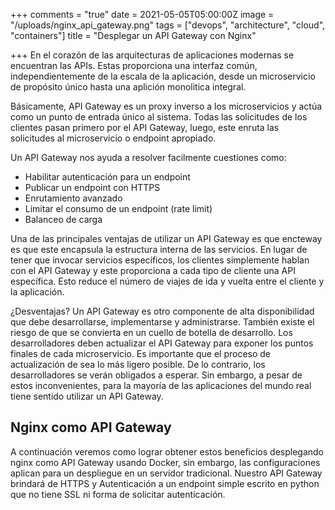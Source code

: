 +++
comments = "true"
date = 2021-05-05T05:00:00Z
image = "/uploads/nginx_api_gateway.png"
tags = ["devops", "architecture", "cloud", "containers"]
title = "Desplegar un API Gateway con Nginx"

+++
En el corazón de las arquitecturas de aplicaciones modernas se encuentran  las APIs. Estas proporciona una interfaz común, independientemente de la escala de la aplicación, desde un microservicio de propósito único hasta una aplición monolitica integral.

Básicamente, API Gateway es un proxy inverso a los microservicios y actúa como un punto de entrada único al sistema. Todas las solicitudes de los clientes pasan primero por el API Gateway, luego, este enruta las solicitudes al microservicio o endpoint apropiado.

Un API Gateway nos ayuda a resolver facilmente cuestiones como:

* Habilitar autenticación para un endpoint
* Publicar un endpoint con HTTPS
* Enrutamiento avanzado
* Limitar el consumo de un endpoint (rate limit)
* Balanceo de carga

Una de las principales ventajas de utilizar un API Gateway es que encteway es que este encapsula la estructura interna de las servicios. En lugar de tener que invocar servicios específicos, los clientes simplemente hablan con el  API Gateway y este  proporciona a cada tipo de cliente una API específica. Esto reduce el número de viajes de ida y vuelta entre el cliente y la aplicación.

¿Desventajas? Un API Gateway es otro componente de alta disponibilidad que debe desarrollarse, implementarse y administrarse. También existe el riesgo de que  se convierta en un cuello de botella de desarrollo. Los desarrolladores deben actualizar el API Gateway para exponer los puntos finales de cada microservicio. Es importante que el proceso de actualización de sea lo más ligero posible. De lo contrario, los desarrolladores se verán obligados a esperar.  Sin embargo, a pesar de estos inconvenientes, para la mayoría de las aplicaciones del mundo real tiene sentido utilizar un API Gateway.

## Nginx como API Gateway

A continuación veremos como lograr obtener estos beneficios desplegando nginx como API Gateway usando Docker, sin embargo, las configuraciones aplican para un despliegue en un servidor tradicional. Nuestro API Gateway brindará de HTTPS y Autenticación a un endpoint simple escrito en python que no tiene SSL ni forma de solicitar autenticación.